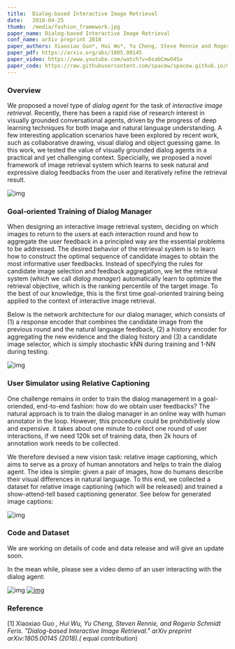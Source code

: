 ```yaml
---
title:  Dialog-based Interactive Image Retrieval
date:   2018-04-25
thumb:  /media/fashion_framework.jpg
paper_name: Dialog-based Interactive Image Retrieval
conf_name: arXiv preprint 2018
paper_authors: Xiaoxiao Guo*, Hui Wu*, Yu Cheng, Steve Rennie and Rogerio Feris (* equal contribution)
paper_pdf: https://arxiv.org/abs/1805.00145
paper_video: https://www.youtube.com/watch?v=6sabCmwO4So
paper_code: https://raw.githubusercontent.com/spacew/spacew.github.io/master/media/message.txt
---
```


### Overview

We proposed a novel type of _dialog agent_ for the task of _interactive image retrieval_. 
Recently, there has been a rapid rise of research interest in visually grounded conversational 
agents, driven by the progress of deep learning techniques for both image and natural 
language understanding. A few interesting application scenarios have been explored by 
recent work, such as collaborative drawing, visual dialog and object guessing game. 
In this work, we tested the value of visually grounded dialog agents in a practical and yet
challenging context. Specicially, we proposed a novel framework of image retrieval system which learns to seek 
natural and expressive dialog feedbacks from the user and iteratively refine the retrieval result. 

<!--more-->

<img alt="img" src="{{site.baseurl}}/media/feedback.jpg">

### Goal-oriented Training of Dialog Manager
When designing an interactive image retrieval system, deciding on which images to return to the users
at each interaction round and how to aggregate the user feedback in a principled way are the essential 
problems to be addressed. The desired behavior of the retrieval system is to learn how to construct 
the optimal sequence of candidate images to obtain the most informative user feedbacks. 
Instead of specifying the rules for candidate image selection and feedback
aggregation, we let the retrieval system (which we call _dialog manager_) automatically learn to 
optimize the retrieval objective, which is the ranking percentile of the target image. To the best of our knowledge, 
this is the first time goal-oriented training being applied to the context of interactive image retrieval.

Below is the network architecture for our dialog manager, which consists of (1) a response encoder that
combines the candidate image from the previous round and the natural language feedback, (2) a history encoder
for aggregating the new evidence and the dialog history and (3) a candidate image selector, which is simply
stochastic kNN during training and 1-NN during testing. 

<img alt="img" src="{{site.baseurl}}/media/fashion_framework.jpg">

### User Simulator using Relative Captioning 
One challenge remains in order to train the dialog management in a goal-oriended, end-to-end fashion: 
how do we obtain user feedbacks? The natural approach is to train the dialog manager in an online way
with human annotator in the loop. However, this procedure could be prohibitively slow and expensive.
it takes about one minute to collect one round of user interactions, if we need 120k set of training data, then 2k hours of annotation work needs to be collected. 

We therefore devised a new vision task: relative image captioning, which aims to serve as a proxy of human annotators and helps to train the dialog agent. The idea is simple: given a pair of images, how do humans describe their visual differences in natural language. To this end, we collected a dataset for relative image captioning (which will be released) and trained a show-attend-tell based captioning generator. See below for generated image captions: 

<img alt="img" src="{{site.baseurl}}/media/relative_example.jpg">

### Code and Dataset 

We are working on details of code and data release and will give an update soon. 

In the mean while, please see a video demo of an user interacting with the dialog agent: 

<img alt="img" src="{{site.baseurl}}/media/fashion_video_snip.jpg">
<a href="http://www.youtube.com/watch?v=6sabCmwO4So"><img alt="img" src="{{site.baseurl}}/media/fashion_video_snip.jpg"></a>

### Reference

[1] Xiaoxiao Guo *, Hui Wu, Yu Cheng, Steven Rennie, and Rogerio Schmidt Feris. "Dialog-based Interactive Image Retrieval." arXiv preprint arXiv:1805.00145 (2018).(* equal contribution)

